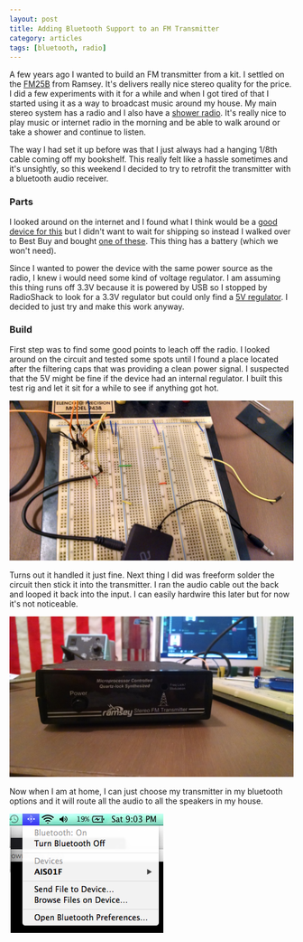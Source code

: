 ```yaml
---
layout: post
title: Adding Bluetooth Support to an FM Transmitter
category: articles
tags: [bluetooth, radio]
---
```


A few years ago I wanted to build an FM transmitter from a kit. I settled on the [FM25B](http://www.ramseyelectronics.com/Synthesized-FM-Stereo-Transmitter-Kit/dp/B0002NRIM8?class=quickView&field_availability=-1&field_browse=6290123011&id=Synthesized+FM+Stereo+Transmitter+Kit&ie=UTF8&refinementHistory=brandtextbin%2Csubjectbin%2Cprice&searchNodeID=6290123011&searchPage=1&searchRank=salesrank&searchSize=12) from Ramsey. It's delivers really nice stereo quality for the price. I did a few experiments with it for a while and when I got tired of that I started using it as a way to broadcast music around my house. My main stereo system has a radio and I also have a [shower radio](http://www.sangean.com/products/product.asp?mid=93). It's really nice to play music or internet radio in the morning and be able to walk around or take a shower and continue to listen.

The way I had set it up before was that I just always had a hanging 1/8th cable coming off my bookshelf. This really felt like a hassle sometimes and it's unsightly, so this weekend I decided to try to retrofit the transmitter with a bluetooth audio receiver.

### Parts

I looked around on the internet and I found what I think would be a [good device for this](http://www.parts-express.com/bt-1a-bluetooth-receiver-module-for-wireless-reception-of-bluetooth-audio-signals--320-353?utm_source=google&utm_medium=cpc&utm_campaign=pla) but I didn't want to wait for shipping so instead I walked over to Best Buy and bought [one of these](http://www.bestbuy.com/site/aluratek-istream-universal-bluetooth-audio-receiver/6581843.p?id=1218759758130&skuId=6581843&st=bluetooth%20audio&cp=1&lp=1). This thing has a battery (which we won't need).

Since I wanted to power the device with the same power source as the radio, I knew i would need some kind of voltage regulator. I am assuming this thing runs off 3.3V because it is powered by USB so I stopped by RadioShack to look for a 3.3V regulator but could only find a [5V regulator](https://www.sparkfun.com/datasheets/Components/LM7805.pdf). I decided to just try and make this work anyway.

### Build

First step was to find some good points to leach off the radio. I looked around on the circuit and tested some spots until I found a place located after the filtering caps that was providing a clean power signal. I suspected that the 5V might be fine if the device had an internal regulator. I built this test rig and let it sit for a while to see if anything got hot.

<img alt="Test Circuit" src="/public/images/test_circuit.jpg">

Turns out it handled it just fine. Next thing I did was freeform solder the circuit then stick it into the transmitter. I ran the audio cable out the back and looped it back into the input. I can easily hardwire this later but for now it's not noticeable.

<img alt="Finalized Radio" src="/public/images/finalized_radio.jpg">

Now when I am at home, I can just choose my transmitter in my bluetooth options and it will route all the audio to all the speakers in my house.

<img alt="Bluetooth setting" src="/public/images/bluetooth_setting.png">

